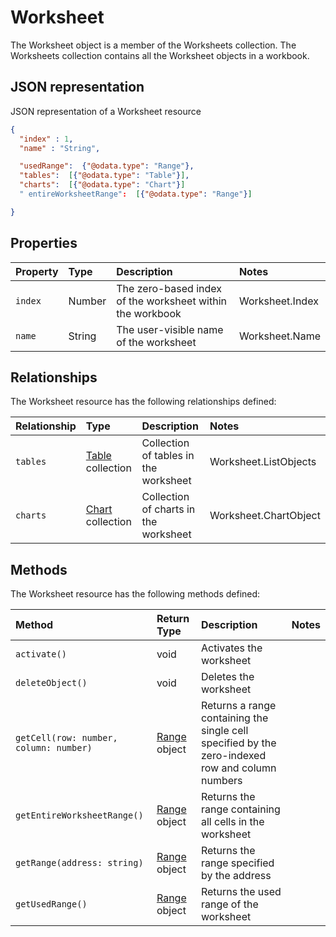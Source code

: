 # Worksheet
The Worksheet object is a member of the Worksheets collection. The Worksheets collection contains all the Worksheet objects in a workbook.

## JSON representation 

JSON representation of a Worksheet resource

<!-- { "blockType": "resource", "@odata.type": "Worksheet", 
		"optionalProperties": ["usedRange", "tables"]
	 } 
-->
```json
{
  "index" : 1,
  "name" : "String",

  "usedRange":  {"@odata.type": "Range"},
  "tables":  [{"@odata.type": "Table"}],
  "charts":  [{"@odata.type": "Chart"}]
  " entireWorksheetRange":  [{"@odata.type": "Range"}]

}
```

## Properties

| Property         | Type    |Description|Notes |
|:-----------------|:--------|:----------|:-----|
| `index`|  Number |The zero-based index of the worksheet within the workbook|Worksheet.Index|
| `name` | String|The user-visible name of the worksheet|Worksheet.Name |


## Relationships
The Worksheet resource has the following relationships defined:

| Relationship     | Type    |Description|Notes  |
|:-----------------|:--------|:----------|:------|
| `tables`        | [Table](table.md) collection |Collection of tables in the worksheet|Worksheet.ListObjects  |          
| `charts`        | [Chart](chart.md) collection |Collection of charts in the worksheet|Worksheet.ChartObject  |       

## Methods

The Worksheet resource has the following methods defined:

| Method     | Return Type    |Description|Notes  |
|:-----------------|:--------|:----------|:------|
| `activate()`     | void     |Activates the worksheet |   |
| `deleteObject()`     | void     |Deletes the worksheet ||
| `getCell(row: number, column: number)`        | [Range](range.md) object |Returns a range containing the single cell specified by the zero-indexed row and column numbers| |          
| `getEntireWorksheetRange()`        | [Range](range.md) object |Returns the range containing all cells in the worksheet| |
| `getRange(address: string)`        | [Range](range.md) object |Returns the range specified by the address| |
| `getUsedRange()`        | [Range](range.md) object |Returns the used range of the worksheet| |  